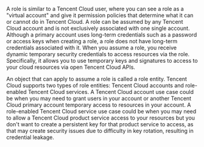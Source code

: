 A role is similar to a Tencent Cloud user, where you can see a role as a "virtual account" and give it permission policies that determine what it can or cannot do in Tencent Cloud. A role can be assumed by any Tencent Cloud account and is not exclusively associated with one single account. Although a primary account uses long-term credentials such as a password or access keys when creating a role, a role does not have long-term credentials associated with it. When you assume a role, you receive dynamic temporary security credentials to access resources via the role. Specifically, it allows you to use temporary keys and signatures to access to your cloud resources via open Tencent Cloud APIs.

An object that can apply to assume a role is called a role entity. Tencent Cloud supports two types of role entities: Tencent Cloud accounts and role-enabled Tencent Cloud services. A Tencent Cloud account use case could be when you may need to grant users in your account or another Tencent Cloud primary account temporary access to resources in your account. A role-enabled Tencent Cloud service use case could be when you may need to allow a Tencent Cloud product service access to your resources but you don't want to create a persistent key for that product service to access, as that may create security issues due to difficulty in key rotation, resulting in credential leakage.
